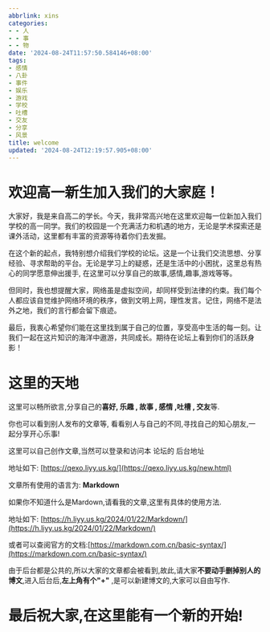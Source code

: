 ```yaml
---
abbrlink: xins
categories:
- - 人
- - 事
- - 物
date: '2024-08-24T11:57:50.584146+08:00'
tags:
- 感情
- 八卦
- 事件
- 娱乐
- 游戏
- 学校
- 吐槽
- 交友
- 分享
- 风景
title: welcome
updated: '2024-08-24T12:19:57.905+08:00'
---
```

# 欢迎高一新生加入我们的大家庭！

大家好，我是来自高二的学长。今天，我非常高兴地在这里欢迎每一位新加入我们学校的高一同学。我们的校园是一个充满活力和机遇的地方，无论是学术探索还是课外活动，这里都有丰富的资源等待着你们去发掘。

在这个新的起点，我特别想介绍我们学校的论坛。这是一个让我们交流思想、分享经验、寻求帮助的平台。无论是学习上的疑惑，还是生活中的小困扰，这里总有热心的同学愿意伸出援手, 在这里可以分享自己的故事,感情,趣事,游戏等等。

但同时，我也想提醒大家，网络虽是虚拟空间，却同样受到法律的约束。我们每个人都应该自觉维护网络环境的秩序，做到文明上网，理性发言。记住，网络不是法外之地，我们的言行都会留下痕迹。

最后，我衷心希望你们能在这里找到属于自己的位置，享受高中生活的每一刻。让我们一起在这片知识的海洋中遨游，共同成长。期待在论坛上看到你们的活跃身影！

# 这里的天地

这里可以畅所欲言,分享自己的**喜好, 乐趣 , 故事 , 感情 ,吐槽 , 交友**等.

你也可以看到别人发布的文章等, 看看别人与自己的不同,寻找自己的知心朋友,一起分享开心乐事!

这里可以自己创作文章,当然可以登录和访问本 论坛的 后台地址

地址如下: [https://qexo.liyy.us.kg/](https://qexo.liyy.us.kg/new.html)

文章所有使用的语言为: **Markdown**

如果你不知道什么是Mardown,请看我的文章,这里有具体的使用方法.

地址如下: [https://h.liyy.us.kg/2024/01/22/Markdown/](https://h.liyy.us.kg/2024/01/22/Markdown/)

或者可以查阅官方的文档:[https://markdown.com.cn/basic-syntax/](https://markdown.com.cn/basic-syntax/)

由于后台都是公共的,所以大家的文章都会被看到,故此,请大家**不要动手删掉别人的博文**,进入后台后,**左上角有个"+"** ,是可以新建博文的,大家可以自由写作.

# 最后祝大家,在这里能有一个新的开始!
